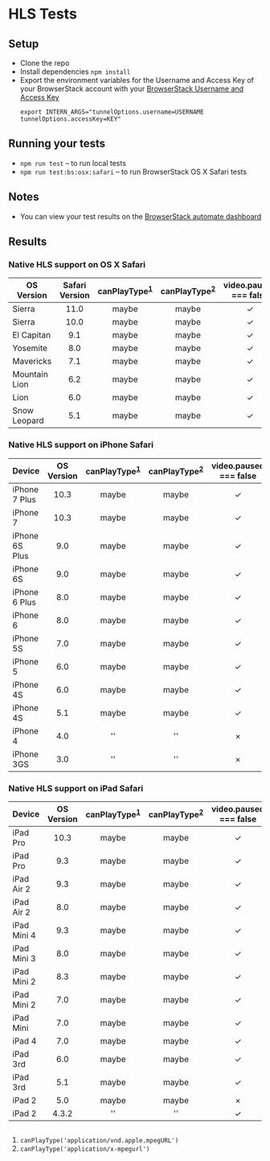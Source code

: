 # HLS Tests

## Setup
* Clone the repo
* Install dependencies `npm install`
* Export the environment variables for the Username and Access Key of your BrowserStack account with your [BrowserStack Username and Access Key](https://www.browserstack.com/accounts/settings)
  ```
  export INTERN_ARGS="tunnelOptions.username=USERNAME tunnelOptions.accessKey=KEY"
  ```

## Running your tests
* `npm run test` – to run local tests
* `npm run test:bs:osx:safari` – to run BrowserStack OS X Safari tests

## Notes
* You can view your test results on the [BrowserStack automate dashboard](https://www.browserstack.com/automate)

## Results

### Native HLS support on OS X Safari

| OS Version | Safari Version | canPlayType<sup>[1](#fn)</sup> | canPlayType<sup>[2](#fn)</sup> | video.paused === false | Real Play |
| ------------- |:----:|:-----:|:-----:|:-:|:-:|
| Sierra        | 11.0 | maybe | maybe | ✓ | ✓ |
| Sierra        | 10.0 | maybe | maybe | ✓ | ✓ |
| El Capitan    | 9.1  | maybe | maybe | ✓ | ✓ |
| Yosemite      | 8.0  | maybe | maybe | ✓ | ✓ |
| Mavericks     | 7.1  | maybe | maybe | ✓ | ✓ |
| Mountain Lion | 6.2  | maybe | maybe | ✓ | ✓ |
| Lion          | 6.0  | maybe | maybe | ✓ | ✓ |
| Snow Leopard  | 5.1  | maybe | maybe | ✓ | × |

### Native HLS support on iPhone Safari

| Device | OS Version | canPlayType<sup>[1](#fn)</sup> | canPlayType<sup>[2](#fn)</sup> | video.paused === false | Real Play |
| -------------- |:----:|:-----:|:-----:|:-:|:-:|
| iPhone 7 Plus  | 10.3 | maybe | maybe | ✓ | ✓ |
| iPhone 7       | 10.3 | maybe | maybe | ✓ | ✓ |
| iPhone 6S Plus | 9.0  | maybe | maybe | ✓ | ✓ |
| iPhone 6S      | 9.0  | maybe | maybe | ✓ | ✓ |
| iPhone 6 Plus  | 8.0  | maybe | maybe | ✓ | ✓ |
| iPhone 6       | 8.0  | maybe | maybe | ✓ | ✓ |
| iPhone 5S      | 7.0  | maybe | maybe | ✓ | ✓ |
| iPhone 5       | 6.0  | maybe | maybe | ✓ | ✓ |
| iPhone 4S      | 6.0  | maybe | maybe | ✓ | ✓ |
| iPhone 4S      | 5.1  | maybe | maybe | ✓ | ✓ |
| iPhone 4       | 4.0  | ''    | ''    | × | × |
| iPhone 3GS     | 3.0  | ''    | ''    | × | × |

### Native HLS support on iPad Safari

| Device | OS Version | canPlayType<sup>[1](#fn)</sup> | canPlayType<sup>[2](#fn)</sup> | video.paused === false | Real Play |
| -------------- |:----:|:-----:|:-----:|:-:|:-:|
| iPad Pro       | 10.3 | maybe | maybe | ✓ | ✓ |
| iPad Pro       | 9.3  | maybe | maybe | ✓ | ✓ |
| iPad Air 2     | 9.3  | maybe | maybe | ✓ | ✓ |
| iPad Air 2     | 8.0  | maybe | maybe | ✓ | ✓ |
| iPad Mini 4    | 9.3  | maybe | maybe | ✓ | ✓ |
| iPad Mini 3    | 8.0  | maybe | maybe | ✓ | ✓ |
| iPad Mini 2    | 8.3  | maybe | maybe | ✓ | ✓ |
| iPad Mini 2    | 7.0  | maybe | maybe | ✓ | ✓ |
| iPad Mini      | 7.0  | maybe | maybe | ✓ | ✓ |
| iPad 4         | 7.0  | maybe | maybe | ✓ | ✓ |
| iPad 3rd       | 6.0  | maybe | maybe | ✓ | ✓ |
| iPad 3rd       | 5.1  | maybe | maybe | ✓ | ✓ |
| iPad 2         | 5.0  | maybe | maybe | × | × |
| iPad 2         | 4.3.2| ''    | ''    | ✓ | ✓ |


<a name="fn"></a>
---
1. `canPlayType('application/vnd.apple.mpegURL')`
2. `canPlayType('application/x-mpegurl')`